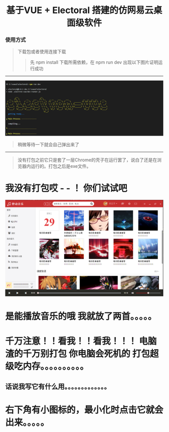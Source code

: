# <center>基于VUE + Electoral 搭建的仿网易云桌面级软件</center>
### 使用方式
>下载包或者使用连接下载
>>先 npm install 下载所需依赖，在 npm run dev 出现以下图片证明运行成功
*****
![成功](./static/2019-05-29_170135.png '图片title')
>稍微等待一下就会自己弹出来了
*****
>没有打包之前它只是套了一层Chrome的壳子在运行罢了，说白了还是在浏览器内运行的。打包之后是exe文件。

# 我没有打包哎    - - ！ 你们试试吧 

![样子是这个样子的](./static/2019-05-29_171238.png '图片title')

# 是能播放音乐的哦 我就放了两首。。。。。


# 千万注意！！看我！！看我！！！  电脑渣的千万别打包 你电脑会死机的 打包超级吃内存。。。。。。。。。。
## 话说我写它有什么用。。。。。。。。。。。。。


# 右下角有小图标的，最小化时点击它就会出来。。。。。